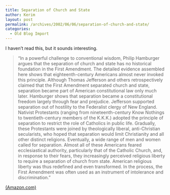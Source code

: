 ```yaml
---
title: Separation of Church and State
author: Kerim
layout: post
permalink: /archives/2002/06/06/separation-of-church-and-state/
categories:
  - Old Blog Import
---
```

I haven&#8217;t read this, but it sounds interesting.


>   &#8220;In a powerful challenge to conventional wisdom, Philip Hamburger argues that the separation of church and state has no historical foundation in the First Amendment. The detailed evidence assembled here shows that eighteenth-century Americans almost never invoked this principle. Although Thomas Jefferson and others retrospectively claimed that the First Amendment separated church and state, separation became part of American constitutional law only much later. Hamburger shows that separation became a constitutional freedom largely through fear and prejudice. Jefferson supported separation out of hostility to the Federalist clergy of New England. Nativist Protestants (ranging from nineteenth-century Know Nothings to twentieth-century members of the K.K.K.) adopted the principle of separation to restrict the role of Catholics in public life. Gradually, these Protestants were joined by theologically liberal, anti-Christian secularists, who hoped that separation would limit Christianity and all other distinct religions. Eventually, a wide range of men and women called for separation. Almost all of these Americans feared ecclesiastical authority, particularly that of the Catholic Church, and, in response to their fears, they increasingly perceived religious liberty to require a separation of church from state. American religious liberty was thus redefined and even transformed. In the process, the First Amendment was often used as an instrument of intolerance and discrimination.&#8221;


<a href="http://www.amazon.com/exec/obidos/ASIN/0674007344/qid=1023408636/sr=8-1/ref=sr_8_1/002-4704419-9876822#product-details" onclick="_gaq.push(['_trackEvent', 'outbound-article', 'http://www.amazon.com/exec/obidos/ASIN/0674007344/qid=1023408636/sr=8-1/ref=sr_8_1/002-4704419-9876822#product-details', '(Amazon.com)']);" >(Amazon.com)</a>

